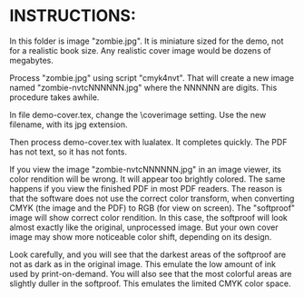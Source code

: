 
# INSTRUCTIONS:

In this folder is image "zombie.jpg". It is miniature sized for the demo,
not for a realistic book size. Any realistic cover image would be
dozens of megabytes.

Process "zombie.jpg" using script "cmyk4nvt". That will create a new image
named "zombie-nvtcNNNNNN.jpg" where the NNNNNN are digits.
This procedure takes awhile.

In file demo-cover.tex, change the \coverimage setting.
Use the new filename, with its jpg extension.

Then process demo-cover.tex with lualatex. It completes quickly.
The PDF has not text, so it has not fonts.

If you view the image "zombie-nvtcNNNNNN.jpg" in an image viewer, its color
rendition will be wrong. It will appear too brightly colored. The same happens
if you view the finished PDF in most PDF readers. The reason is that the
software does not use the correct color transform, when converting CMYK
(the image and the PDF) to RGB (for view on screen). The "softproof" image
will show correct color rendition. In this case, the softproof will look almost
exactly like the original, unprocessed image. But your own cover image may
show more noticeable color shift, depending on its design.

Look carefully, and you will see that the darkest areas of the softproof
are not as dark as in the original image. This emulate the low amount of ink
used by print-on-demand. You will also see that the most colorful areas
are slightly duller in the softproof. This emulates the limited CMYK color space.




